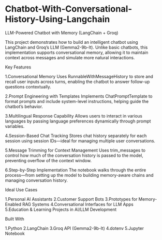# Chatbot-With-Conversational-History-Using-Langchain

LLM-Powered Chatbot with Memory (LangChain + Groq)

This project demonstrates how to build an intelligent chatbot using LangChain and Groq’s LLM (Gemma2-9b-It). Unlike basic chatbots, this implementation supports conversational memory, allowing it to maintain context across messages and simulate more natural interactions.

Key Features

1.Conversational Memory
Uses RunnableWithMessageHistory to store and recall user inputs across turns, enabling the chatbot to answer follow-up questions contextually.

2.Prompt Engineering with Templates
Implements ChatPromptTemplate to format prompts and include system-level instructions, helping guide the chatbot’s behavior.

3.Multilingual Response Capability
Allows users to interact in various languages by passing language preferences dynamically through prompt variables.

4.Session-Based Chat Tracking
Stores chat history separately for each session using session IDs—ideal for managing multiple user conversations.

5.Message Trimming for Context Management
Uses trim_messages to control how much of the conversation history is passed to the model, preventing overflow of the context window.

6.Step-by-Step Implementation
The notebook walks through the entire process—from setting up the model to building memory-aware chains and managing conversation history.

Ideal Use Cases

1.Personal AI Assistants
2.Customer Support Bots
3.Prototypes for Memory-Enabled RAG Systems
4.Conversational Interfaces for LLM Apps
5.Education & Learning Projects in AI/LLM Development

Built With

1.Python
2.LangChain
3.Groq API (Gemma2-9b-It)
4.dotenv
5.Jupyter Notebook
